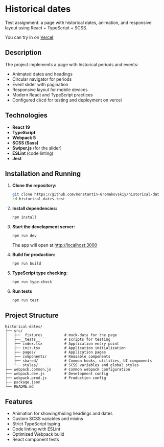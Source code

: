 # Historical dates

Test assignment: a page with historical dates, animation, and responsive layout using React +
TypeScript + SCSS.

You can try in on [Vercel](https://historical-dates-test.vercel.app/)

## Description

The project implements a page with historical periods and events:

- Animated dates and headings
- Circular navigator for periods
- Event slider with pagination
- Responsive layout for mobile devices
- Modern React and TypeScript practices
- Configured ci/cd for testing and deployment on vercel

## Technologies

- **React 19**
- **TypeScript**
- **Webpack 5**
- **SCSS (Sass)**
- **Swiper.js** (for the slider)
- **ESLint** (code linting)
- **Jest**

## Installation and Running

1. **Clone the repository:**
   ```bash
   git clone https://github.com/Konstantin-Gromakovskiy/historical-dates-test.git
   cd historical-dates-test
   ```

2. **Install dependencies:**
   ```bash
   npm install
   ```

3. **Start the development server:**
   ```bash
   npm run dev
   ```
   The app will open at [http://localhost:3000](http://localhost:3000)

4. **Build for production:**
   ```bash
   npm run build
   ```

5. **TypeScript type checking:**
   ```bash
   npm run type-check
   ```
6. **Run tests**
   ```bash
   npm run test 
   ```

## Project Structure

```
historical-dates/
├── src/
│   ├──__fixtures__        # mock-data for the page
│   ├──__tests__           # scripts for testing
│   ├── index.tsx          # Application entry point
│   ├── init.tsx           # Application initialization
│   ├── pages/             # Application pages
│   ├── components/        # Reusable components
│   ├── shared/            # Common hooks, utilities, UI components
│   └── styles/            # SCSS variables and global styles
├── webpack.common.js      # Common webpack configuration
├── webpack.dev.js         # Development config
├── webpack.prod.js        # Production config
├── package.json
└── README.md
```

## Features

- Animation for showing/hiding headings and dates
- Custom SCSS variables and mixins
- Strict TypeScript typing
- Code linting with ESLint
- Optimized Webpack build
- React component tests

